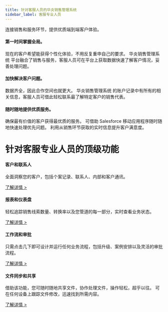 ```yaml
---
title: 针对客服人员的华炎销售管理系统
sidebar_label: 客服专业人员
---
```


连接销售和服务环节，提供优质端到端客户体验。

#### 第一时间掌握全局。

现在的客户希望能获得个性化体验，不用反复重申自己的要求。 华炎销售管理系统 平台融合了销售与服务，客服人员可在平台上获取数据快速了解客户情况，妥善处理问题。

#### 加快解决客户问题。

数据齐全，因此合作空间也就更大。 华炎销售管理系统 的账户记录中有所有的相关信息，客服人员可借此轻松联系最了解特定客户的销售代表。 

#### 随时随地提供优质服务。

确保最有价值的客户获得最优质的服务。 可借助 Salesforce 移动应用程序随时随地快速处理优先问题。 利用从销售环节获取的实时信息提升客户满意度。



# 针对客服专业人员的顶级功能

#### 客户和联系人
全面洞察您的客户，包括个案记录、联系人、内部和客户通讯。

[了解详情 >](/docs/sales_management/contacts)

#### 报表和仪表盘

轻松追踪销售线索数量、转换率以及您管道的每一部分，实时查看业务状态。

[了解详情 >](/docs/sales_management/report)

#### 工作流和审批

只需点击几下即可设计并运行任何业务流程，包括升级、案例安排以及灵活的审批流程。

[了解详情 >](/docs/sales_management/mobile_office)

#### 文件同步和共享

借助该功能，您可随时随地共享文件，协作处理文件，操作轻松，超乎以往。 可在任何设备上跟踪文件修改，迅速找到所需内容。

[了解详情 >](/docs/sales_management/libraries)
